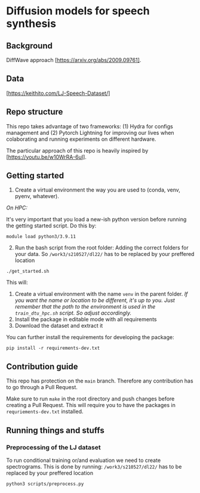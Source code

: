 # Diffusion models for speech synthesis

## Background

DiffWave approach [https://arxiv.org/abs/2009.09761]. 

## Data 
[https://keithito.com/LJ-Speech-Dataset/]

## Repo structure
This repo takes advantage of two frameworks: (1) Hydra for configs management and (2) Pytorch Lightning for improving our lives when colaborating and running experiments on different hardware. 

The particular approach of this repo is heavily inspired by [https://youtu.be/w10WrRA-6uI].

## Getting started 

1. Create a virtual environment the way you are used to (conda, venv, pyenv, whatever). 

*On HPC:*

It's very important that you load a new-ish python version before running the getting started script. Do this by: 

```
module load python3/3.9.11
```

2. Run the bash script from the root folder:
Adding the correct folders for your data. So `/work3/s210527/dl22/` has to be replaced by your preffered location
```{bash}
./get_started.sh
```

This will:
1. Create a virtual environment with the name `venv` in the parent folder. *If you want the name or location to be different, it's up to you. Just remember that the path to the environment is used in the `train_dtu_hpc.sh` script. So adjust accordingly.*
2. Install the package in editable mode with all requirements
3. Download the dataset and extract it

You can further install the requirements for developing the package:
```{bash}
pip install -r requirements-dev.txt
```

## Contribution guide

This repo has protection on the ``main`` branch. Therefore any contribution has to go through a Pull Request. 

Make sure to run ``make`` in the root directory and push changes before creating a Pull Request. This will require you to have the packages in `requriements-dev.txt` installed.

## Running things and stuffs

### Preprocessing of the LJ dataset

To run conditional training or/and evaluation we need to create spectrograms. This is done by running:
`/work3/s210527/dl22/` has to be replaced by your preffered location
```{bash}
python3 scripts/preprocess.py
```
